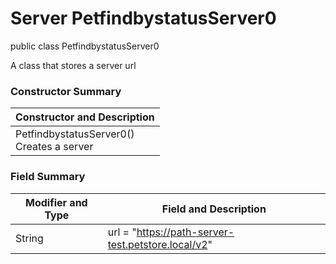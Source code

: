 # Server PetfindbystatusServer0
public class PetfindbystatusServer0

A class that stores a server url

### Constructor Summary
| Constructor and Description |
| --------------------------- |
| PetfindbystatusServer0()<br>Creates a server |

### Field Summary
| Modifier and Type | Field and Description |
| ----------------- | --------------------- |
| String            | url = "https://path-server-test.petstore.local/v2"     |
